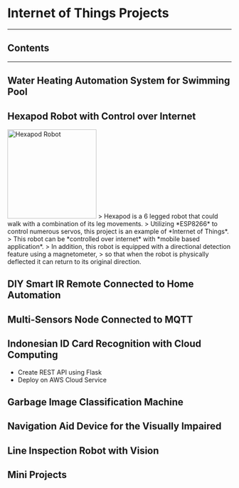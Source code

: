 # Internet of Things Projects

---

## Contents


---
## Water Heating Automation System for Swimming Pool

## Hexapod Robot with Control over Internet
<img src="hexapod.jpg" alt="Hexapod Robot" width="200"/>
> Hexapod is a 6 legged robot that could walk with a combination of its leg movements.
> Utilizing *ESP8266* to control numerous servos, this project is an example of *Internet of Things*.
> This robot can be *controlled over internet* with *mobile based application*.
> In addition, this robot is equipped with a directional detection feature using a magnetometer, 
> so that when the robot is physically deflected it can return to its original direction.

## DIY Smart IR Remote Connected to Home Automation

## Multi-Sensors Node Connected to MQTT

## Indonesian ID Card Recognition with Cloud Computing
* Create REST API using Flask
* Deploy on AWS Cloud Service

## Garbage Image Classification Machine

## Navigation Aid Device for the Visually Impaired

## Line Inspection Robot with Vision


## Mini Projects
